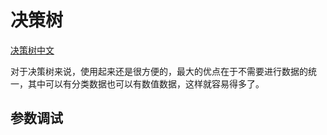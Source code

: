 # 决策树
[决策树中文](http://www.cnblogs.com/zhaoxy/p/5054938.html)

对于决策树来说，使用起来还是很方便的，最大的优点在于不需要进行数据的统一，其中可以有分类数据也可以有数值数据，这样就容易得多了。

## 参数调试
